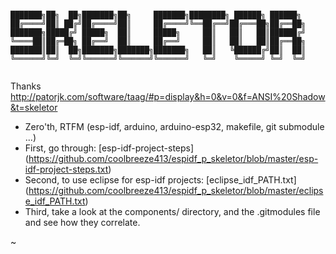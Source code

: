 ```

███████╗██╗  ██╗███████╗██╗     ███████╗████████╗ ██████╗ ██████╗ 
██╔════╝██║ ██╔╝██╔════╝██║     ██╔════╝╚══██╔══╝██╔═══██╗██╔══██╗
███████╗█████╔╝ █████╗  ██║     █████╗     ██║   ██║   ██║██████╔╝
╚════██║██╔═██╗ ██╔══╝  ██║     ██╔══╝     ██║   ██║   ██║██╔══██╗
███████║██║  ██╗███████╗███████╗███████╗   ██║   ╚██████╔╝██║  ██║
╚══════╝╚═╝  ╚═╝╚══════╝╚══════╝╚══════╝   ╚═╝    ╚═════╝ ╚═╝  ╚═╝
                                                                  
```

Thanks http://patorjk.com/software/taag/#p=display&h=0&v=0&f=ANSI%20Shadow&t=skeletor

- Zero'th, RTFM (esp-idf, arduino, arduino-esp32, makefile, git submodule ...)
- First, go through:  [esp-idf-project-steps] (https://github.com/coolbreeze413/espidf_p_skeletor/blob/master/esp-idf-project-steps.txt)
- Second, to use eclipse for esp-idf projects:  [eclipse_idf_PATH.txt] (https://github.com/coolbreeze413/espidf_p_skeletor/blob/master/eclipse_idf_PATH.txt)
- Third, take a look at the components/ directory, and the .gitmodules file and see how they correlate.

~

